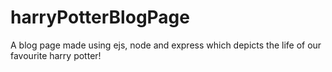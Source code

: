 # harryPotterBlogPage
A blog page made using ejs, node and express which depicts the life of our favourite harry potter!

